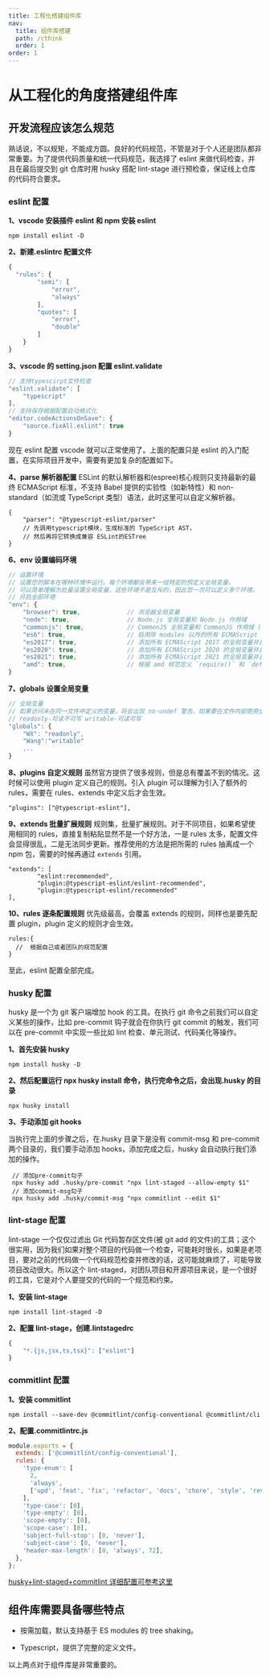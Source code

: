 ```yaml
---
title: 工程化搭建组件库
nav:
  title: 组件库搭建
  path: /cthink
  order: 1
order: 1
---
```


# 从工程化的角度搭建组件库

## 开发流程应该怎么规范

熟话说，不以规矩，不能成方圆。良好的代码规范，不管是对于个人还是团队都非常重要。为了提供代码质量和统一代码规范，我选择了 eslint 来做代码检查，并且在最后提交到 git 仓库时用 husky 搭配 lint-stage 进行预检查，保证线上仓库的代码符合要求。

### eslint 配置

**1、vscode 安装插件 eslint 和 npm 安装 eslint**

```
npm install eslint -D
```

**2、新建.eslintrc 配置文件**

```js
{
  "rules": {
        "semi": [
            "error",
            "always"
        ],
        "quotes": [
            "error",
            "double"
        ]
    }
}
```

**3、vscode 的 setting.json 配置 eslint.validate**

```js
// 支持typescirpt文件检查
"eslint.validate": [
    "typescript"
],
// 支持保存根据配置自动格式化
"editor.codeActionsOnSave": {
    "source.fixAll.eslint": true
}
```

现在 eslint 配置 vscode 就可以正常使用了。上面的配置只是 eslint 的入门配置，在实际项目开发中，需要有更加复杂的配置如下。

**4、parse 解析器配置**
ESLint 的默认解析器和(espree)核心规则只支持最新的最终 ECMAScript 标准，不支持 Babel 提供的实验性（如新特性）和 non-standard（如流或 TypeScript 类型）语法，此时这里可以自定义解析器。

```
{
    "parser": "@typescript-eslint/parser"
    // 先调用typescript模块，生成标准的 TypeScript AST，
    // 然后再将它转换成兼容 ESLint的ESTree
}

```

**6、env 设置编码环境**

```js
// 设置环境
// 设置您的脚本在哪种环境中运行。每个环境都会带来一组特定的预定义全局变量。
// 可以简单理解为批量设置全局变量，这些环境不是互斥的，因此您一次可以定义多个环境。
// 开启全部环境
"env": {
    "browser": true,             // 浏览器全局变量
    "node": true,                // Node.js 全局变量和 Node.js 作用域
    "commonjs": true,            // CommonJS 全局变量和 CommonJS 作用域 (启用此环境用于使用 Browserify/WebPack 的 browser-only 代码)
    "es6": true,                 // 启用除 modules 以外的所有 ECMAScript 6 特性  (这会自动将 `ecmaVersion` 解析器选项设置为 6)
    "es2017": true,              // 添加所有 ECMAScript 2017 的全局变量并且自动设置 `ecmaVersion` 解析器选项设置为 8
    "es2020": true,              // 添加所有 ECMAScript 2020 的全局变量并且自动设置 `ecmaVersion` 解析器选项设置为 11
    "es2021": true,              // 添加所有 ECMAScript 2021 的全局变量并且自动设置 `ecmaVersion` 解析器选项设置为 12
    "amd": true,                 // 根据 amd 规范定义 `require()` 和 `define()` 作为全局变量
}
```

**7、globals 设置全局变量**

```js
// 全局变量
// 如果访问未在同一文件中定义的变量，将会出现 no-undef 警告。如果要在文件内部使用全局变量，为了让 ESLint 不会出现警告，需要进行定义。
// readonly-可读不可写 writable-可读可写
"globals": {
    "WX": "readonly",
    "Wang":"writable"
    ...
}
```

**8、plugins 自定义规则**
虽然官方提供了很多规则，但是总有覆盖不到的情况。这时候可以使用 plugin 定义自己的规则。引入 plugin 可以理解为引入了额外的 rules，需要在 rules、extends 中定义后才会生效。

```
"plugins": ["@typescript-eslint"],
```

**9、extends 批量扩展规则**
规则集，批量扩展规则。对于不同项目，如果希望使用相同的 rules，直接复制粘贴显然不是一个好方法，一是 rules 太多，配置文件会显得很乱，二是无法同步更新。推荐使用的方法是把所需的 rules 抽离成一个 npm 包，需要的时候再通过 `extends` 引用。

```
"extends": [
        "eslint:recommended",
        "plugin:@typescript-eslint/eslint-recommended",
        "plugin:@typescript-eslint/recommended"
],
```

**10、rules 逐条配置规则**
优先级最高，会覆盖 extends 的规则，同样也是要先配置 plugin，plugin 定义的规则才会生效。

```
rules:{
  //  根据自己或者团队的规范配置
}
```

至此，eslint 配置全部完成。

### husky 配置

husky 是一个为 git 客户端增加 hook 的工具。在执行 git 命令之前我们可以自定义某些的操作，比如 pre-commit 钩子就会在你执行 git commit 的触发，我们可以在 pre-commit 中实现一些比如 lint 检查、单元测试、代码美化等操作。

**1、首先安装 husky**

```
npm install husky -D
```

**2、然后配置运行 npx husky install 命令，执行完命令之后，会出现.husky 的目录**

```
npx husky install
```

**3、手动添加 git hooks**

当执行完上面的步骤之后，在.husky 目录下是没有 commit-msg 和 pre-commit 两个目录的，我们要手动添加 hooks，添加完成之后，husky 会自动执行我们添加的操作。

```
 // 添加pre-commit勾子
 npx husky add .husky/pre-commit "npx lint-staged --allow-empty $1"
 // 添加commit-msg勾子
 npx husky add .husky/commit-msg "npx commitlint --edit $1"
```

### lint-stage 配置

lint-stage 一个仅仅过滤出 Git 代码暂存区文件(被 git add 的文件)的工具；这个很实用，因为我们如果对整个项目的代码做一个检查，可能耗时很长，如果是老项目，要对之前的代码做一个代码规范检查并修改的话，这可能就麻烦了，可能导致项目改动很大。所以这个 lint-staged，对团队项目和开源项目来说，是一个很好的工具，它是对个人要提交的代码的一个规范和约束。

**1、安装 lint-stage**

```
npm install lint-staged -D
```

**2、配置 lint-stage，创建.lintstagedrc**

```js
{
    "*.{js,jsx,ts,tsx}": ["eslint"]
}
```

### commitlint 配置

**1、安装 commitlint**

```
npm install --save-dev @commitlint/config-conventional @commitlint/cli
```

**2、配置.commitlintrc.js**

```js
module.exports = {
  extends: ['@commitlint/config-conventional'],
  rules: {
    'type-enum': [
      2,
      'always',
      ['upd', 'feat', 'fix', 'refactor', 'docs', 'chore', 'style', 'revert'],
    ],
    'type-case': [0],
    'type-empty': [0],
    'scope-empty': [0],
    'scope-case': [0],
    'subject-full-stop': [0, 'never'],
    'subject-case': [0, 'never'],
    'header-max-length': [0, 'always', 72],
  },
};
```

[husky+lint-staged+commitlint 详细配置可参考这里](https://juejin.cn/post/7002910497565622286)

## 组件库需要具备哪些特点

- 按需加载，默认支持基于 ES modules 的 tree shaking。

- Typescript，提供了完整的定义文件。

以上两点对于组件库是非常重要的。
